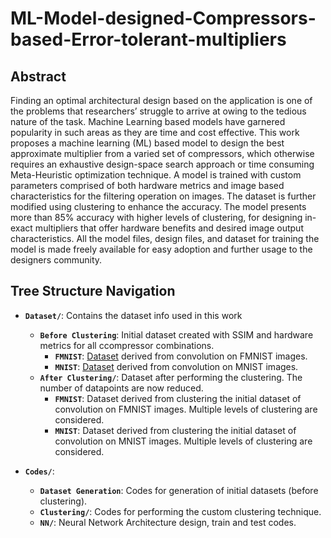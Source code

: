 # ML-Model-designed-Compressors-based-Error-tolerant-multipliers

## Abstract 
Finding an optimal architectural design based on the application is one of the problems that researchers’ struggle to arrive at owing to the tedious nature of the task. Machine Learning based models have garnered popularity in such areas as they are time and cost effective. This work proposes a machine learning (ML) based model to design the best approximate multiplier from a varied set of compressors, which otherwise
requires an exhaustive design-space search approach or time consuming Meta-Heuristic optimization technique. A model is trained with custom parameters comprised of both hardware metrics and image based characteristics for the filtering operation on images. The dataset is further modified using clustering to enhance the accuracy. The model presents more than 85% accuracy with higher levels of clustering, for designing in-exact multipliers that offer hardware benefits and desired image output characteristics. All the model files, design files, and dataset for training the model is made freely available for easy adoption and further usage to the designers community.

## Tree Structure Navigation

- **`Dataset/`**: Contains the dataset info used in this work
  - **`Before Clustering`**: Initial dataset created with SSIM and hardware metrics for all ccompressor combinations.
     - **`FMNIST`**: [Dataset](https://iiitbac-my.sharepoint.com/:x:/g/personal/rachana_kaparthi_iiitb_ac_in/EeLTKVVfF2BPtMKkEQZqC88Bl3hZUCa1AgVIb3Zp8rFRqg?e=Xqyo7Q) derived from convolution on FMNIST images.
     - **`MNIST`**: [Dataset](https://iiitbac-my.sharepoint.com/:x:/g/personal/rachana_kaparthi_iiitb_ac_in/Eb4zZBcZeHtEk3gHNEeiayEBbKPHdskqsFSWbZGr9lcjgw?e=f2aFJh) derived from convolution on MNIST images. 
  - **`After Clustering/`**: Dataset after performing the clustering. The number of datapoints are now reduced.
     - **`FMNIST`**: Dataset derived from clustering the initial dataset of convolution on FMNIST images. Multiple levels of clustering are considered.
     - **`MNIST`**: Dataset derived from clustering the initial dataset of convolution on MNIST images. Multiple levels of clustering are considered.
  

- **`Codes/`**:  
  - **`Dataset Generation`**: Codes for generation of initial datasets (before clustering).
  - **`Clustering/`**: Codes for performing the custom clustering technique.
  - **`NN/`**: Neural Network Architecture design, train and test codes.


